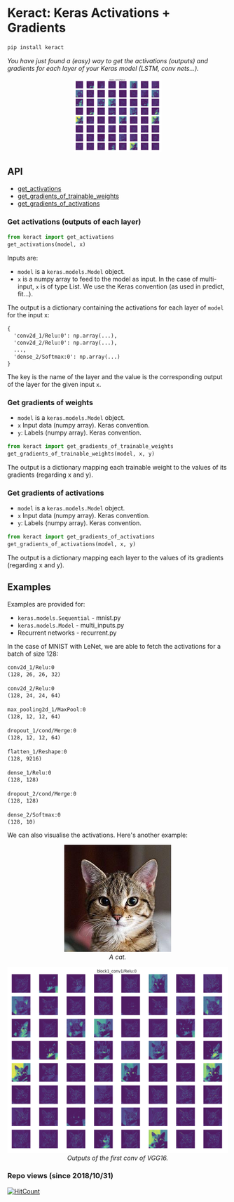 # Keract: Keras Activations + Gradients
```bash
pip install keract
```
*You have just found a (easy) way to get the activations (outputs) and gradients for each layer of your Keras model (LSTM, conv nets...).*

<p align="center">
  <img src="assets/cat_activations.png" width="200">
</p>

## API

- [get_activations](#get-activations-outputs-of-each-layer)
- [get_gradients_of_trainable_weights](#get-gradients-of-weights)
- [get_gradients_of_activations](#get-gradients-of-activations)

### Get activations (outputs of each layer)

```python
from keract import get_activations
get_activations(model, x)
```

Inputs are:
- `model` is a `keras.models.Model` object.
- `x` is a numpy array to feed to the model as input. In the case of multi-input, `x` is of type List. We use the Keras convention (as used in predict, fit...).

The output is a dictionary containing the activations for each layer of `model` for the input x:

```
{
  'conv2d_1/Relu:0': np.array(...),
  'conv2d_2/Relu:0': np.array(...),
  ...,
  'dense_2/Softmax:0': np.array(...)
}
```

The key is the name of the layer and the value is the corresponding output of the layer for the given input `x`.

### Get gradients of weights
- `model` is a `keras.models.Model` object.
- `x` Input data (numpy array). Keras convention.
- `y`: Labels (numpy array). Keras convention.

```python
from keract import get_gradients_of_trainable_weights
get_gradients_of_trainable_weights(model, x, y)
```

The output is a dictionary mapping each trainable weight to the values of its gradients (regarding x and y).

### Get gradients of activations

- `model` is a `keras.models.Model` object.
- `x` Input data (numpy array). Keras convention.
- `y`: Labels (numpy array). Keras convention.

```python
from keract import get_gradients_of_activations
get_gradients_of_activations(model, x, y)
```

The output is a dictionary mapping each layer to the values of its gradients (regarding x and y).

## Examples

Examples are provided for:
- `keras.models.Sequential` - mnist.py
- `keras.models.Model` - multi_inputs.py
- Recurrent networks - recurrent.py

In the case of MNIST with LeNet, we are able to fetch the activations for a batch of size 128:

```
conv2d_1/Relu:0
(128, 26, 26, 32)

conv2d_2/Relu:0
(128, 24, 24, 64)

max_pooling2d_1/MaxPool:0
(128, 12, 12, 64)

dropout_1/cond/Merge:0
(128, 12, 12, 64)

flatten_1/Reshape:0
(128, 9216)

dense_1/Relu:0
(128, 128)

dropout_2/cond/Merge:0
(128, 128)

dense_2/Softmax:0
(128, 10)
```

We can also visualise the activations. Here's another example:

<p align="center">
  <img src="assets/cat.jpg">
  <br><i>A cat.</i>
</p>


<p align="center">
  <img src="assets/cat_activations.png" width="600">
  <br><i>Outputs of the first conv of VGG16.</i>
</p>

### Repo views (since 2018/10/31)
[![HitCount](http://hits.dwyl.io/philipperemy/keras-activations.svg)](http://hits.dwyl.io/philipperemy/keras-activations)

